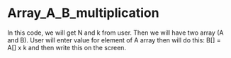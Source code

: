 # Array_A_B_multiplication
In this code, we will get N and k from user. Then we will have two array (A and B).
User will enter value for element of A array then will do this: B[] = A[] x k
and then write this on the screen.
